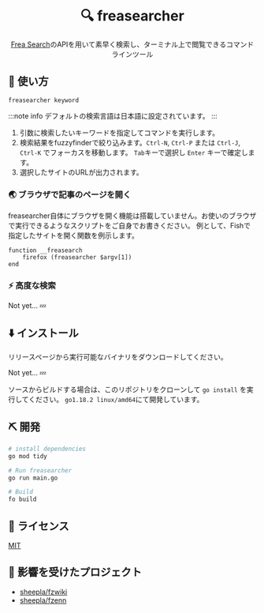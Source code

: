 <div align="center">

# 🔍 freasearcher

</div>

<div align="center">

[Frea Search](https://freasearch.org/)のAPIを用いて素早く検索し、ターミナル上で閲覧できるコマンドラインツール

</div>

## 🔰 使い方

```
freasearcher keyword
```
:::note info
デフォルトの検索言語は日本語に設定されています。
:::

1. 引数に検索したいキーワードを指定してコマンドを実行します。
1. 検索結果をfuzzyfinderで絞り込みます。`Ctrl-N`, `Ctrl-P` または `Ctrl-J`, `Ctrl-K` でフォーカスを移動します。 `Tab`キーで選択し `Enter` キーで確定します。
1. 選択したサイトのURLが出力されます。

### 🌏 ブラウザで記事のページを開く

freasearcher自体にブラウザを開く機能は搭載していません。お使いのブラウザで実行できるようなスクリプトをご自身でお書きください。
例として、Fishで指定したサイトを開く関数を例示します。

```fish
function __freasearch
	firefox (freasearcher $argv[1])
end

```

### ⚡ 高度な検索

Not yet... 💤

## ⬇️  インストール

リリースページから実行可能なバイナリをダウンロードしてください。

Not yet... 💤
<!-- > [Latest Release]() -->

ソースからビルドする場合は、このリポジトリをクローンして `go install` を実行してください。
`go1.18.2 linux/amd64`にて開発しています。

## ⛏️   開発

```sh
# install dependencies
go mod tidy

# Run freasearcher
go run main.go

# Build
fo build
```

## 📜 ライセンス

[MIT](LICENSE)

## 👏 影響を受けたプロジェクト 

- [sheepla/fzwiki](https://github.com/sheepla/fzwiki)
- [sheepla/fzenn](https://github.com/sheepla/fzenn)
